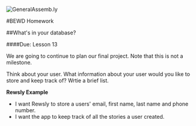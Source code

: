 ![GeneralAssemb.ly](https://github.com/generalassembly/ga-ruby-on-rails-for-devs/raw/master/images/ga.png "GeneralAssemb.ly")

#BEWD Homework


##What's in your database?

####Due: Lesson 13

We are going to continue to plan our final project. Note that this is not a milestone.

Think about your user. What information about your user would you like to store and keep track of? Wrtie a brief list.


__Rewsly Example__

*	I want Rewsly to store a users' email, first name, last name and phone number.
*	I want the app to keep track of all the stories a user created.
